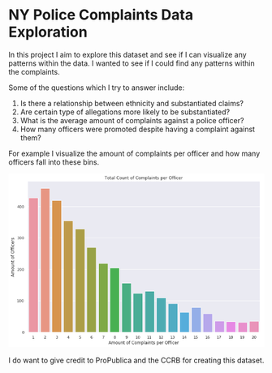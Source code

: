 # NY Police Complaints Data Exploration
In this project I aim to explore this dataset and see if I can visualize any patterns within the data. I wanted to see if I could find any
patterns within the complaints.

Some of the questions which I try to answer include:

1. Is there a relationship between ethnicity and substantiated claims?
2. Are certain type of allegations more likely to be substantiated?
3. What is the average amount of complaints against a police officer?
4. How many officers were promoted despite having a complaint against them?

For example I visualize the amount of complaints per officer and how many officers fall into these bins.

![alt text](https://github.com/parkerashlan/NY_Police_Complaints_Exploration/blob/master/complaints.png)

I do want to give credit to ProPublica and the CCRB for creating this dataset.
